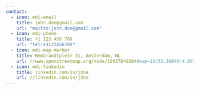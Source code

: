 ```yaml
---
contact:
  - icon: mdi-email
    title: john.doe@gmail.com
    url: "mailto:john.doe@gmail.com"
  - icon: mdi-phone
    title: +1 123 456 789
    url: "tel:+1123456789"
  - icon: mdi-map-marker
    title: Rembrandtplein 31, Amsterdam, NL
    url: //www.openstreetmap.org/node/10937849384#map=19/52.36646/4.89763
  - icon: mdi-linkedin
    title: linkedin.com/in/jdoe
    url: //linkedin.com/in/jdoe
---
```

